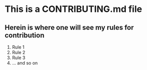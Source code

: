 # This is a CONTRIBUTING.md file

 ## Herein is where one will see my rules for contribution
 
 1. Rule 1
 2. Rule 2
 3. Rule 3
 4. ... and so on
